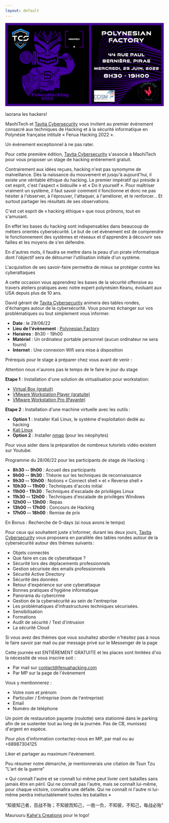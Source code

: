 ```yaml
---
layout: default
---
```


![Annonce](assets/images/FenuaHacking(2).png)

Iaorana les hackers!  

MaohiTech et [Tavita Cybersecurity](https://www.facebook.com/TCS987) vous invitent au premier évènement consacré aux techniques de Hacking et à la sécurité informatique en Polynésie française intitulé « Fenua Hacking 2022 ». 

Un évènement exceptionnel à ne pas rater.  

Pour cette première édition, [Tavita Cybersecurity](https://www.facebook.com/TCS987) s'associe à MaohiTech pour vous proposer un stage de hacking entièrement gratuit.  

Contrairement aux idées reçues, hacking n'est pas synomyme de malveillance. Dès la naissance du mouvement et jusqu'à aujourd'hui, il existe une véritable éthique du hacking. Le premier impératif qui préside à cet esprit, c'est l'aspect « bidouille » et « Do it  yourself ». Pour maîtriser vraiment un système, il faut savoir comment il fonctionne et donc ne pas hésiter à l'observer, à l'éprouver, l'attaquer, à l'améliorer, et le renforcer... Et surtout partager les résultats de ses observations. 

C'est cet esprit de « hacking éthique » que nous prônons, tout en s'amusant.  

En effet les bases du hacking sont indispensables dans beaucoup de métiers orientés cybersécurité. Le but de cet évènement est de comprendre le fonctionnement des systèmes et réseaux et d'apprendre à découvrir ses failles et les moyens de s'en défendre.  

En d'autres mots, il faudra se mettre dans la peau d'un pirate informatique dont l'objectif sera de détourner l'utilisation initiale d'un système.   

L'acquisition de ses savoir-faire permettra de mieux se protéger contre les cyberattaques 

A cette occasion vous apprendrez les bases de la sécurité offensive  au travers ateliers pratiques avec notre expert polynésien Keanu, évoluant aux USA depuis plus de 10 ans.   

David gérant de [Tavita Cybersecurity](https://www.facebook.com/TCS987) animera des tables rondes, d'échanges autour de la cybersécurité. Vous pourrez échanger sur vos problématiques ou tout simplement vous informer.  

-   **Date** : le 29/06/22 
-   **Lieu de l'évènement**  : [Polynesian  Factory](https://www.facebook.com/polynesianfactory/)  
-   **Horaires** : 8h30 - 19h00  
-   **Matériel** : Un ordinateur portable personnel (aucun ordinateur ne sera fourni)    
-   **Internet** :  Une connexion Wifi sera mise à disposition  

Prérequis pour le stage à préparer chez vous avant de venir :   

Attention nous n'aurons pas le temps de le faire le jour du stage   

**Etape 1** : Installation d'une solution de virtualisation pour workstation: 

-   [Virtual Box (gratuit)](https://www.virtualbox.org/)
-   [VMware Workstation Player (gratuite)](https://www.vmware.com/fr/products/workstation-player.html)
-   [VMware Workstation Pro (Payante)](https://www.vmware.com/fr/products/workstation-pro/workstation-pro-evaluation.html)


**Etape 2** : Installation d'une machine virtuelle avec les outils :

-   **Option 1** : Installer Kali Linux, le système d'exploitation dedié  au hacking  
-   [Kali Linux](https://www.youtube.com/watch?v=VHFjVQgCqOg) 
-   **Option 2** : Installer [nmap](https://nmap.org/)  (pour les néophytes)    

Pour vous aider dans la préparation de nombreux tutoriels vidéo existent sur Youtube. 

Programme du 28/06/22 pour les participants de stage de Hacking  :

-   **8h30 -- 9h00** : Accueil des participants  
-   **9h00 -- 9h30** : Théorie sur les techniques de reconnaissance 
-   **9h30 -- 10h00** : Notions « Connect  shell » et « Reverse shell » 
-   **10h30 -- 11h00** : Techniques d'accès initial  
-   **11h00 - 11h30** : Techniques d'escalade de privilèges Linux  
-   **11h30 -- 12h00** : Techniques d'escalade de privilèges Windows  
-   **12h00 -- 13h00** : Repas  
-   **13h00 -- 17h00** : Concours de Hacking  
-   **17h00 -- 18h00** : Remise de prix  

En Bonus : Recherche de 0-days (si nous avons le temps)  

Pour ceux qui souhaitent juste s'informer, durant les deux jours, [Tavita Cybersecurity](https://www.facebook.com/TCS987) vous proposera en parallèle des tables rondes autour de la cybersécurité autour des thèmes suivants : 

-   Objets connectés 
-   Que faire en cas de cyberattaque ? 
-   Sécurité lors des déplacements professionnels 
-   Gestion sécurisée des emails professionnels 
-   Sécurité Active Directory 
-   Sécurité des données 
-   Retour d'expérience sur une cyberattaque 
-   Bonnes pratiques d'hygiène informatique 
-   Panorama du cybercrime 
-   Gestion de la cybersécurité au sein de l'entreprise 
-   Les problématiques d'infrastructures techniques sécurisées. 
-   Sensibilisation 
-   Formations 
-   Audit de sécurité / Test d'intrusion 
-   La sécurité Cloud 

Si vous avez des thèmes que vous souhaitez aborder n'hésitez pas à nous le faire savoir par mail ou par message privé sur le Messenger de la page 

Cette journée est ENTIÈREMENT GRATUITE et les places sont limitées d'où la nécessité de vous inscrire soit : 

-   Par mail sur <contact@fenuahacking.com>  
-   Par MP sur la page de l'évènement 

Vous y mentionnerez : 

-   Votre nom et prénom 
-   Particulier / Entreprise (nom de l'entreprise) 
-   Email  
-   Numéro de téléphone 

Un point de restauration payante (roulotte) sera stationné dans le parking afin de se sustenter tout au long de la journée. Pas de CB, munissez d'argent en espèce.  

Pour plus d'information contactez-nous en MP, par mail ou au +68987304125  

Liker et partager au maximum l'évènement. 

Pou résumer notre démarche, je mentionnerais une citation de Tsun Tzu "L'art de la guerre"  

« Qui connaît l'autre et se connaît lui-même peut livrer cent batailles sans jamais être en péril. Qui ne connaît pas l'autre, mais se connaît lui-même, pour chaque victoire, connaîtra une défaite. Qui ne connaît ni l'autre ni lui-même perdra inéluctablement toutes les batailles » 

"知彼知己者，百战不殆；不知彼而知己，一胜一负，不知彼，不知己，每战必殆"

Mauruuru [Kahe's Creations](https://www.facebook.com/Kahes-Creation-111432064899232) pour le logo!
